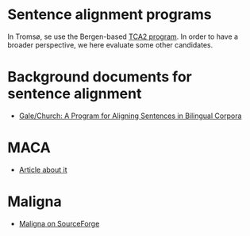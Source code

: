 # Sentence alignment programs


In Tromsø, se use the Bergen-based [TCA2 program](tca2.html). In order to have
a broader perspective, we here evaluate some other candidates.


# Background documents for sentence alignment


* [Gale/Church: A Program for Aligning Sentences in Bilingual Corpora](http://www.aclweb.org/anthology-new/J/J93/J93-1004.pdf)


# MACA


* [Article about it](http://portal.acm.org/citation.cfm?id=1432784.1432898)


# Maligna


* [Maligna on SourceForge](http://align.sourceforge.net/)

